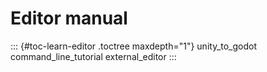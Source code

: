 Editor manual
=============

::: {#toc-learn-editor .toctree maxdepth="1"}
unity\_to\_godot command\_line\_tutorial external\_editor
:::
